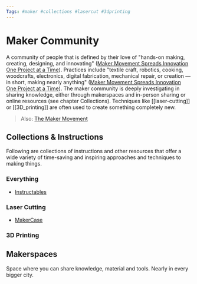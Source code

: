 ```yaml
---
Tags: #maker #collections #lasercut #3dprinting
---
```


# Maker Community

A community of people that is defined by their love of "hands-on making, creating, designing, and innovating" ([Maker Movement Spreads Innovation One Project at a Time](https://doi.org/10.1177%2F003172171309500306)). Practices include "textile craft, robotics, cooking, woodcrafts, electronics, digital fabrication, mechanical repair, or creation — in short, making nearly anything" ([Maker Movement Spreads Innovation One Project at a Time](https://doi.org/10.1177%2F003172171309500306)). The maker community is deeply investigating in sharing knowledge, either through makerspaces and in-person sharing or online resources (see chapter Collections). Techniques like [[laser-cutting]] or [[3D_printing]] are often used to create something completely new.

> Also: [The Maker Movement](https://www.mitpressjournals.org/doi/pdf/10.1162/INOV_a_00135)

## Collections & Instructions

Following are collections of instructions and other resources that offer a wide variety of time-saving and inspiring approaches and techniques to making things.

### Everything

- [Instructables](https://www.instructables.com/projects/)

### Laser Cutting

- [MakerCase](https://en.makercase.com/#/)

### 3D Printing

## Makerspaces

Space where you can share knowledge, material and tools. Nearly in every bigger city.
